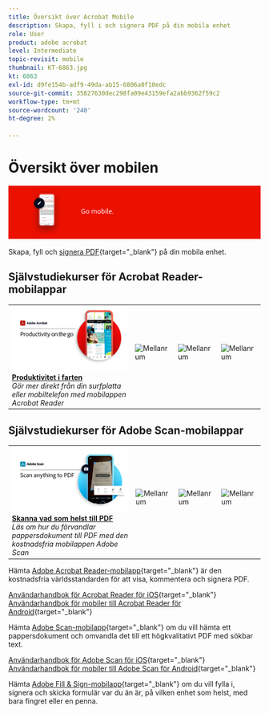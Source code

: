 ```yaml
---
title: Översikt över Acrobat Mobile
description: Skapa, fyll i och signera PDF på din mobila enhet
role: User
product: adobe acrobat
level: Intermediate
topic-revisit: mobile
thumbnail: KT-6863.jpg
kt: 6863
exl-id: d9fe154b-adf9-49da-ab15-6806a0f10edc
source-git-commit: 35827630dec298fa09e43159efa2abb9362f59c2
workflow-type: tm+mt
source-wordcount: '240'
ht-degree: 2%

---
```


# Översikt över mobilen

![Acrobat Mobile Image](../assets/Hero-Mobile.png)

Skapa, fyll och [signera PDF](https://www.adobe.com/se/acrobat/online/sign-pdf.html){target=&quot;_blank&quot;} på din mobila enhet.

## Självstudiekurser för Acrobat Reader-mobilappar

<table style="table-layout:fixed">
<tr>
  <td>
    <a href="../getting-started/productivity.md">
      <img alt="Produktivitet i farten" src="../assets/Productivity_1280.png" />
    </a>
    <div>
     <a href="../getting-started/productivity.md"><strong>Produktivitet i farten</strong></a>
    </div>
    <em>Gör mer direkt från din surfplatta eller mobiltelefon med mobilappen Acrobat Reader</em>
    <br>
  </td>
  <td>
   <img alt="Mellanrum" src="../assets/Whitespacer.png" />
    <div>
    <br>
  </td>
  <td>
   <img alt="Mellanrum" src="../assets/Whitespacer.png" />
    <div>
    <br>
  </td>
   <td>
   <img alt="Mellanrum" src="../assets/Whitespacer.png" />
    <div>
    <br>
  </td>
</tr>
</table>

## Självstudiekurser för Adobe Scan-mobilappar

<table style="table-layout:fixed">
<tr>
  <td>
    <a href="scan-mobile-app.md">
      <img alt="Skanna vad som helst till PDF" src="../assets/Scanmobile.png" />
    </a>
    <div>
     <a href="scan-mobile-app.md"><strong>Skanna vad som helst till PDF</strong></a>
    </div>
    <em>Läs om hur du förvandlar pappersdokument till PDF med den kostnadsfria mobilappen Adobe Scan</em>
    <br>
  </td>
  <td>
   <img alt="Mellanrum" src="../assets/Whitespacer.png" />
    <div>
    <br>
  </td>
  <td>
   <img alt="Mellanrum" src="../assets/Whitespacer.png" />
    <div>
    <br>
  </td>
   <td>
   <img alt="Mellanrum" src="../assets/Whitespacer.png" />
    <div>
    <br>
  </td>
</tr>
</table>

Hämta [Adobe Acrobat Reader-mobilapp](https://www.adobe.com/acrobat/mobile/acrobat-reader.html){target=&quot;_blank&quot;} är den kostnadsfria världsstandarden för att visa, kommentera och signera PDF.

[Användarhandbok för Acrobat Reader för iOS](https://www.adobe.com/devnet-docs/acrobat/ios/en/){target=&quot;_blank&quot;}
[Användarhandbok för mobiler till Acrobat Reader för Android](https://www.adobe.com/devnet-docs/acrobat/android/en/){target=&quot;_blank&quot;}

Hämta [Adobe Scan-mobilapp](https://www.adobe.com/acrobat/mobile/scanner-app.html){target=&quot;_blank&quot;} om du vill hämta ett pappersdokument och omvandla det till ett högkvalitativt PDF med sökbar text.

[Användarhandbok för Adobe Scan för iOS](https://www.adobe.com/devnet-docs/adobescan/ios/en/){target=&quot;_blank&quot;}
[Användarhandbok för mobiler till Adobe Scan för Android](https://www.adobe.com/devnet-docs/adobescan/android/en/){target=&quot;_blank&quot;}

Hämta [Adobe Fill &amp; Sign-mobilapp](https://www.adobe.com/acrobat/mobile/fill-sign-pdfs.html){target=&quot;_blank&quot;} om du vill fylla i, signera och skicka formulär var du än är, på vilken enhet som helst, med bara fingret eller en penna.
